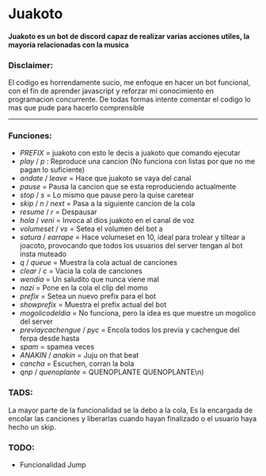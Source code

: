 # Juakoto

#### Juakoto es un bot de discord capaz de realizar varias acciones utiles, la mayoria relacionadas con la musica

### Disclaimer: 
El codigo es horrendamente sucio, me enfoque en hacer un bot funcional, con el fin de aprender javascript y reforzar mi conocimiento en programacion concurrente. De todas formas intente comentar el codigo lo mas que pude para hacerlo comprensible


---
### Funciones:
* *PREFIX* = juakoto con esto le decis a juakoto que comando ejecutar
* *play* <song> / *p* <song> : Reproduce una cancion (No funciona con listas por que no me pagan lo suficiente)
* *andate* / *leave* = Hace que juakoto se vaya del canal
* *pause* = Pausa la cancion que se esta reproduciendo actualmente
* *stop* / *s* = Lo mismo que pause pero la quise caretear
* *skip* / *n* / *next* = Pasa a la siguiente cancion de la cola
* *resume* / *r* = Despausar
* *hola* / *veni* = Invoca al dios juakoto en el canal de voz
* *volumeset* <volume> / *vs* <volume> = Setea el volumen del bot a <volume>
* *satura* / *earrape* = Hace volumeset en 10, ideal para trolear y tiltear a joacoto, provocando que todos los usuarios del server tengan al bot insta muteado
* *q* / *queue* = Muestra la cola actual de canciones
* *clear* / *c* = Vacia la cola de canciones
* *wendia* = Un saludito que nunca viene mal
* *nazi* = Pone en la cola el clip del momo
* *prefix* <prefix> = Setea un nuevo prefix para el bot
* *showprefix* = Muestra el prefix actual del bot
* *mogolicodeldia* = No funciona, pero la idea es que muestre un mogolico del server
* *previaycachengue* / *pyc* <from> <to> = Encola todos los previa y cachengue del ferpa desde <from> hasta <to>
* *spam* <mensaje> <numero> = spamea <mensaje> <numero> veces
* *ANAKIN* / *anakin* = Juju on that beat
* *cancha* = Escuchen, corran la bola
* *qnp* / *quenoplante* = QUENOPLANTE QUENOPLANTE\n)

### TADS:
La mayor parte de la funcionalidad se la debo a la cola, Es la encargada de encolar las canciones y liberarlas cuando hayan finalizado o el usuario haya hecho un skip.

### TODO:

* Funcionalidad Jump